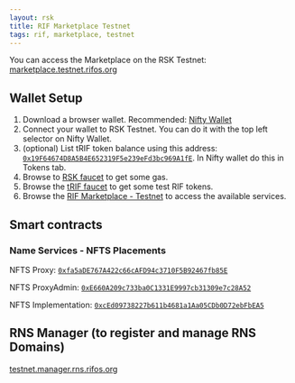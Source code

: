 ```yaml
---
layout: rsk
title: RIF Marketplace Testnet
tags: rif, marketplace, testnet
---
```


You can access the Marketplace on the RSK Testnet: [marketplace.testnet.rifos.org](https://marketplace.testnet.rifos.org/)

## Wallet Setup

1. Download a browser wallet. Recommended: [Nifty Wallet](https://chrome.google.com/webstore/detail/nifty-wallet/jbdaocneiiinmjbjlgalhcelgbejmnid)
2. Connect your wallet to RSK Testnet. You can do it with the top left selector on Nifty Wallet.
3. (optional) List tRIF token balance using this address: [`0x19F64674D8A5B4E652319F5e239eFd3bc969A1fE`](https://explorer.testnet.rsk.co/address/0x19F64674D8A5B4E652319F5e239eFd3bc969A1fE). In Nifty wallet do this in Tokens tab.
4. Browse to [RSK faucet](https://faucet.testnet.rsk.co) to get some gas.
5. Browse the [tRIF faucet](https://faucet.rifos.org) to get some test RIF tokens.
6. Browse the [RIF Marketplace - Testnet](https://marketplace.testnet.rifos.org) to access the available services.

## Smart contracts

### Name Services - NFTS Placements

NFTS Proxy: [`0xfa5aDE767A422c66cAFD94c3710F5B92467fb85E`](https://explorer.testnet.rsk.co/address/0xfa5ade767a422c66cafd94c3710f5b92467fb85e)

NFTS ProxyAdmin:  [`0xE660A209c733ba0C1331E9997cb31309e7c28A52`](https://explorer.testnet.rsk.co/address/0xe660a209c733ba0c1331e9997cb31309e7c28a52)

NFTS Implementation:  [`0xcEd09738227b611b4681a1Aa05CDb0D72ebFbEA5`](https://explorer.testnet.rsk.co/address/0xced09738227b611b4681a1aa05cdb0d72ebfbea5)


## RNS Manager (to register and manage RNS Domains)

[testnet.manager.rns.rifos.org](https://testnet.manager.rns.rifos.org/)
